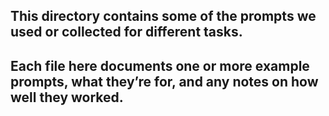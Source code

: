 ## This directory contains some of the prompts we used or collected for different tasks.  
## Each file here documents one or more example prompts, what they’re for, and any notes on how well they worked.

